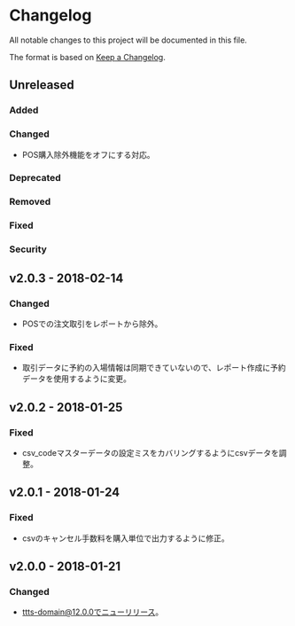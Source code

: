 # Changelog
All notable changes to this project will be documented in this file.

The format is based on [Keep a Changelog](http://keepachangelog.com/).

## Unreleased
### Added

### Changed
- POS購入除外機能をオフにする対応。

### Deprecated

### Removed

### Fixed

### Security


## v2.0.3 - 2018-02-14
### Changed
- POSでの注文取引をレポートから除外。

### Fixed
- 取引データに予約の入場情報は同期できていないので、レポート作成に予約データを使用するように変更。

## v2.0.2 - 2018-01-25
### Fixed
- csv_codeマスターデータの設定ミスをカバリングするようにcsvデータを調整。

## v2.0.1 - 2018-01-24
### Fixed
- csvのキャンセル手数料を購入単位で出力するように修正。

## v2.0.0 - 2018-01-21
### Changed
- ttts-domain@12.0.0でニューリリース。